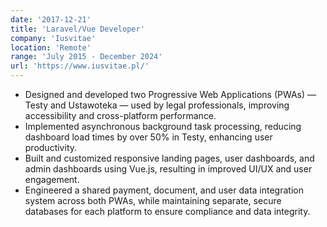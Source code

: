 ```yaml
---
date: '2017-12-21'
title: 'Laravel/Vue Developer'
company: 'Iusvitae'
location: 'Remote'
range: 'July 2015 - December 2024'
url: 'https://www.iusvitae.pl/'
---
```


- Designed and developed two Progressive Web Applications (PWAs) — Testy and Ustawoteka — used by legal professionals, improving accessibility and cross-platform performance.
- Implemented asynchronous background task processing, reducing dashboard load times by over 50% in Testy, enhancing user productivity.
- Built and customized responsive landing pages, user dashboards, and admin dashboards using Vue.js, resulting in improved UI/UX and user engagement.
- Engineered a shared payment, document, and user data integration system across both PWAs, while maintaining separate, secure databases for each platform to ensure compliance and data integrity.
